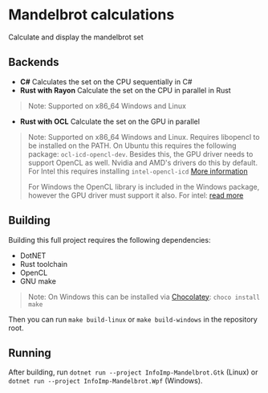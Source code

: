 # Mandelbrot calculations
Calculate and display the mandelbrot set

## Backends
- **C#** Calculates the set on the CPU sequentially in C#
- **Rust with Rayon** Calculate the set on the CPU in parallel in Rust
>Note: Supported on x86_64 Windows and Linux
- **Rust with OCL** Calculate the set on the GPU in parallel
>Note: Supported on x86_64 Windows and Linux. Requires libopencl to be installed on the PATH.
> On Ubuntu this requires the following package: `ocl-icd-opencl-dev`. Besides this,
> the GPU driver needs to support OpenCL as well. Nvidia and AMD's drivers do this by default.
> For Intel this requires installing `intel-opencl-icd` [More information](https://github.com/intel/compute-runtime/blob/master/opencl/doc/DISTRIBUTIONS.md)
> 
> For Windows the OpenCL library is included in the Windows package, however the GPU driver must support it also.
> For intel: [read more](https://www.intel.com/content/www/us/en/developer/articles/tool/opencl-drivers.html#proc-graph-section)

## Building
Building this full project requires the following dependencies:
- DotNET
- Rust toolchain
- OpenCL
- GNU make
>Note: On Windows this can be installed via [Chocolatey](https://chocolatey.org/install#individual): `choco install make`

Then you can run `make build-linux` or `make build-windows` in the repository root.

## Running
After building, run `dotnet run --project InfoImp-Mandelbrot.Gtk` (Linux) or `dotnet run --project InfoImp-Mandelbrot.Wpf` (Windows).